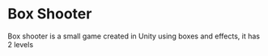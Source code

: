 # Box Shooter

Box shooter is a small game created in Unity using boxes and effects, it has 2 levels

